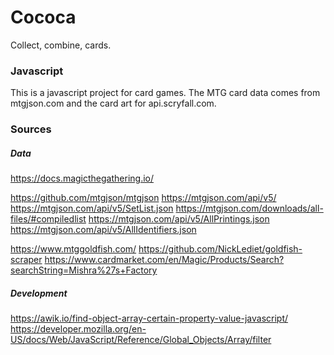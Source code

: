 # Cococa
Collect, combine, cards.

### Javascript
This is a javascript project for card games.
The MTG card data comes from mtgjson.com and the card art for api.scryfall.com.

### Sources

##### Data
https://docs.magicthegathering.io/

https://github.com/mtgjson/mtgjson
https://mtgjson.com/api/v5/
https://mtgjson.com/api/v5/SetList.json
https://mtgjson.com/downloads/all-files/#compiledlist
https://mtgjson.com/api/v5/AllPrintings.json
https://mtgjson.com/api/v5/AllIdentifiers.json

https://www.mtggoldfish.com/
https://github.com/NickLediet/goldfish-scraper
https://www.cardmarket.com/en/Magic/Products/Search?searchString=Mishra%27s+Factory

##### Development

https://awik.io/find-object-array-certain-property-value-javascript/
https://developer.mozilla.org/en-US/docs/Web/JavaScript/Reference/Global_Objects/Array/filter
